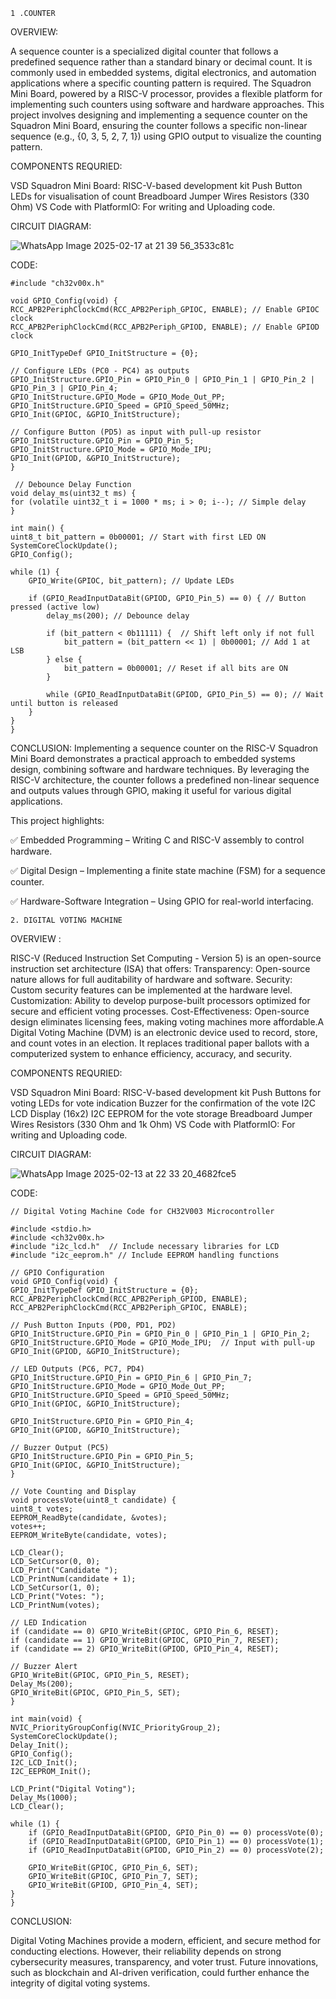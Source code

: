     1 .COUNTER

OVERVIEW:

A sequence counter is a specialized digital counter that follows a predefined sequence rather than a standard binary or decimal count. It is commonly used in embedded systems, digital electronics, and automation applications where a specific counting pattern is required.
The Squadron Mini Board, powered by a RISC-V processor, provides a flexible platform for implementing such counters using software and hardware approaches.
This project involves designing and implementing a sequence counter on the Squadron Mini Board, ensuring the counter follows a specific non-linear sequence (e.g., {0, 3, 5, 2, 7, 1}) using GPIO output to visualize the counting pattern. 

COMPONENTS REQURIED:

VSD Squadron Mini Board: RISC-V-based development kit
Push Button 
LEDs for visualisation of count
Breadboard
Jumper Wires
Resistors (330 Ohm)
VS Code with PlatformIO: For writing and Uploading code.

CIRCUIT DIAGRAM:

![WhatsApp Image 2025-02-17 at 21 39 56_3533c81c](https://github.com/user-attachments/assets/dab53c66-1258-4fa6-b8bc-fce7c8614841)


CODE:

    #include "ch32v00x.h"

    void GPIO_Config(void) {
    RCC_APB2PeriphClockCmd(RCC_APB2Periph_GPIOC, ENABLE); // Enable GPIOC clock
    RCC_APB2PeriphClockCmd(RCC_APB2Periph_GPIOD, ENABLE); // Enable GPIOD clock

    GPIO_InitTypeDef GPIO_InitStructure = {0};

    // Configure LEDs (PC0 - PC4) as outputs
    GPIO_InitStructure.GPIO_Pin = GPIO_Pin_0 | GPIO_Pin_1 | GPIO_Pin_2 | GPIO_Pin_3 | GPIO_Pin_4;
    GPIO_InitStructure.GPIO_Mode = GPIO_Mode_Out_PP;
    GPIO_InitStructure.GPIO_Speed = GPIO_Speed_50MHz;
    GPIO_Init(GPIOC, &GPIO_InitStructure);

    // Configure Button (PD5) as input with pull-up resistor
    GPIO_InitStructure.GPIO_Pin = GPIO_Pin_5;
    GPIO_InitStructure.GPIO_Mode = GPIO_Mode_IPU;
    GPIO_Init(GPIOD, &GPIO_InitStructure);
    }

     // Debounce Delay Function
    void delay_ms(uint32_t ms) {
    for (volatile uint32_t i = 1000 * ms; i > 0; i--); // Simple delay
    }

    int main() {
    uint8_t bit_pattern = 0b00001; // Start with first LED ON
    SystemCoreClockUpdate();
    GPIO_Config();

    while (1) {
        GPIO_Write(GPIOC, bit_pattern); // Update LEDs

        if (GPIO_ReadInputDataBit(GPIOD, GPIO_Pin_5) == 0) { // Button pressed (active low)
            delay_ms(200); // Debounce delay
            
            if (bit_pattern < 0b11111) {  // Shift left only if not full
                bit_pattern = (bit_pattern << 1) | 0b00001; // Add 1 at LSB
            } else {
                bit_pattern = 0b00001; // Reset if all bits are ON
            }

            while (GPIO_ReadInputDataBit(GPIOD, GPIO_Pin_5) == 0); // Wait until button is released
        }
    }
    }
    
CONCLUSION:
Implementing a sequence counter on the RISC-V Squadron Mini Board demonstrates a practical approach to embedded systems design, combining software and hardware techniques. By leveraging the RISC-V architecture, the counter follows a predefined non-linear sequence and outputs values through GPIO, making it useful for various digital applications.

This project highlights:

✅ Embedded Programming – Writing C and RISC-V assembly to control hardware.

✅ Digital Design – Implementing a finite state machine (FSM) for a sequence counter.

✅ Hardware-Software Integration – Using GPIO for real-world interfacing.





    2. DIGITAL VOTING MACHINE

OVERVIEW :

RISC-V (Reduced Instruction Set Computing - Version 5) is an open-source instruction set architecture (ISA) that offers: Transparency: Open-source nature allows for full auditability of hardware and software. Security: Custom security features can be implemented at the hardware level. Customization: Ability to develop purpose-built processors optimized for secure and efficient voting processes. Cost-Effectiveness: Open-source design eliminates licensing fees, making voting machines more affordable.A Digital Voting Machine (DVM) is an electronic device used to record, store, and count votes in an election. It replaces traditional paper ballots with a computerized system to enhance efficiency, accuracy, and security.

COMPONENTS REQURIED:

VSD Squadron Mini Board: RISC-V-based development kit
Push Buttons for voting 
LEDs for vote indication 
Buzzer for the confirmation of the vote 
I2C LCD Display (16x2) 
I2C EEPROM for the vote storage
Breadboard 
Jumper Wires 
Resistors (330 Ohm and 1k Ohm) 
VS Code with PlatformIO: For writing and Uploading code.

CIRCUIT DIAGRAM:

![WhatsApp Image 2025-02-13 at 22 33 20_4682fce5](https://github.com/user-attachments/assets/9f827997-c378-4da5-8c49-61f00772a841)

CODE:

    // Digital Voting Machine Code for CH32V003 Microcontroller

    #include <stdio.h>
    #include <ch32v00x.h>
    #include "i2c_lcd.h"  // Include necessary libraries for LCD
    #include "i2c_eeprom.h" // Include EEPROM handling functions

    // GPIO Configuration
    void GPIO_Config(void) {
    GPIO_InitTypeDef GPIO_InitStructure = {0};
    RCC_APB2PeriphClockCmd(RCC_APB2Periph_GPIOD, ENABLE);
    RCC_APB2PeriphClockCmd(RCC_APB2Periph_GPIOC, ENABLE);

    // Push Button Inputs (PD0, PD1, PD2)
    GPIO_InitStructure.GPIO_Pin = GPIO_Pin_0 | GPIO_Pin_1 | GPIO_Pin_2;
    GPIO_InitStructure.GPIO_Mode = GPIO_Mode_IPU;  // Input with pull-up
    GPIO_Init(GPIOD, &GPIO_InitStructure);

    // LED Outputs (PC6, PC7, PD4)
    GPIO_InitStructure.GPIO_Pin = GPIO_Pin_6 | GPIO_Pin_7;
    GPIO_InitStructure.GPIO_Mode = GPIO_Mode_Out_PP;
    GPIO_InitStructure.GPIO_Speed = GPIO_Speed_50MHz;
    GPIO_Init(GPIOC, &GPIO_InitStructure);

    GPIO_InitStructure.GPIO_Pin = GPIO_Pin_4;
    GPIO_Init(GPIOD, &GPIO_InitStructure);

    // Buzzer Output (PC5)
    GPIO_InitStructure.GPIO_Pin = GPIO_Pin_5;
    GPIO_Init(GPIOC, &GPIO_InitStructure);
    }

    // Vote Counting and Display
    void processVote(uint8_t candidate) {
    uint8_t votes;
    EEPROM_ReadByte(candidate, &votes);
    votes++;
    EEPROM_WriteByte(candidate, votes);

    LCD_Clear();
    LCD_SetCursor(0, 0);
    LCD_Print("Candidate ");
    LCD_PrintNum(candidate + 1);
    LCD_SetCursor(1, 0);
    LCD_Print("Votes: ");
    LCD_PrintNum(votes);

    // LED Indication
    if (candidate == 0) GPIO_WriteBit(GPIOC, GPIO_Pin_6, RESET);
    if (candidate == 1) GPIO_WriteBit(GPIOC, GPIO_Pin_7, RESET);
    if (candidate == 2) GPIO_WriteBit(GPIOD, GPIO_Pin_4, RESET);

    // Buzzer Alert
    GPIO_WriteBit(GPIOC, GPIO_Pin_5, RESET);
    Delay_Ms(200);
    GPIO_WriteBit(GPIOC, GPIO_Pin_5, SET);
    }

    int main(void) {
    NVIC_PriorityGroupConfig(NVIC_PriorityGroup_2);
    SystemCoreClockUpdate();
    Delay_Init();
    GPIO_Config();
    I2C_LCD_Init();
    I2C_EEPROM_Init();

    LCD_Print("Digital Voting");
    Delay_Ms(1000);
    LCD_Clear();

    while (1) {
        if (GPIO_ReadInputDataBit(GPIOD, GPIO_Pin_0) == 0) processVote(0);
        if (GPIO_ReadInputDataBit(GPIOD, GPIO_Pin_1) == 0) processVote(1);
        if (GPIO_ReadInputDataBit(GPIOD, GPIO_Pin_2) == 0) processVote(2);

        GPIO_WriteBit(GPIOC, GPIO_Pin_6, SET);
        GPIO_WriteBit(GPIOC, GPIO_Pin_7, SET);
        GPIO_WriteBit(GPIOD, GPIO_Pin_4, SET);
    }
    }

CONCLUSION:

Digital Voting Machines provide a modern, efficient, and secure method for conducting elections. However, their reliability depends on strong cybersecurity measures, transparency, and voter trust. Future innovations, such as blockchain and AI-driven verification, could further enhance the integrity of digital voting systems.


